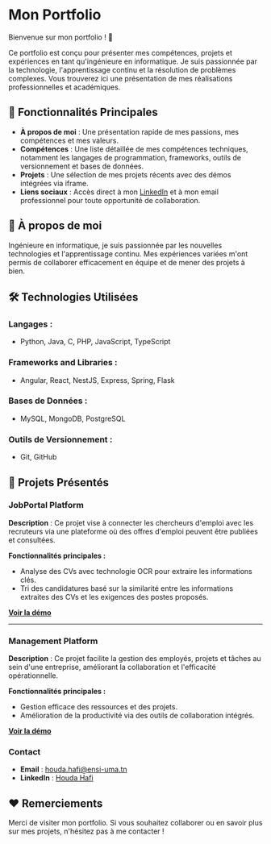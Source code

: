 # Mon Portfolio

Bienvenue sur mon portfolio ! 🎉 

Ce portfolio est conçu pour présenter mes compétences, projets et expériences en tant qu'ingénieure en informatique. Je suis passionnée par la technologie, l'apprentissage continu et la résolution de problèmes complexes. Vous trouverez ici une présentation de mes réalisations professionnelles et académiques.

## 🌟 Fonctionnalités Principales
- **À propos de moi** : Une présentation rapide de mes passions, mes compétences et mes valeurs.
- **Compétences** : Une liste détaillée de mes compétences techniques, notamment les langages de programmation, frameworks, outils de versionnement et bases de données.
- **Projets** : Une sélection de mes projets récents avec des démos intégrées via iframe.
- **Liens sociaux** : Accès direct à mon [LinkedIn](https://www.linkedin.com/in/houda-hafi-a3a14127a/) et à mon email professionnel pour toute opportunité de collaboration.


## 📄 À propos de moi
Ingénieure en informatique, je suis passionnée par les nouvelles technologies et l'apprentissage continu. Mes expériences variées m'ont permis de collaborer efficacement en équipe et de mener des projets à bien.


## 🛠️ Technologies Utilisées

### Langages :
- Python, Java, C, PHP, JavaScript, TypeScript

### Frameworks and Libraries :
- Angular, React, NestJS, Express, Spring, Flask

### Bases de Données :
- MySQL, MongoDB, PostgreSQL

### Outils de Versionnement :
- Git, GitHub

## 🚀 Projets Présentés

### JobPortal Platform
**Description** :
Ce projet vise à connecter les chercheurs d'emploi avec les recruteurs via une plateforme où des offres d'emploi peuvent être publiées et consultées. 

**Fonctionnalités principales :**
- Analyse des CVs avec technologie OCR pour extraire les informations clés.
- Tri des candidatures basé sur la similarité entre les informations extraites des CVs et les exigences des postes proposés.

**[Voir la démo](https://drive.google.com/file/d/1zwD9rgop_2FeDm_IU_ulfFppu-Rjf77T/preview)**

---

### Management Platform
**Description** :
Ce projet facilite la gestion des employés, projets et tâches au sein d'une entreprise, améliorant la collaboration et l'efficacité opérationnelle.

**Fonctionnalités principales :**
- Gestion efficace des ressources et des projets.
- Amélioration de la productivité via des outils de collaboration intégrés.

**[Voir la démo](https://drive.google.com/file/d/1OFm1oq8rO9KngDMPF9_CT6Qs-Yoi46Yd/preview)**


### Contact
- **Email** : houda.hafi@ensi-uma.tn
- **LinkedIn** : [Houda Hafi](https://www.linkedin.com/in/houda-hafi-a3a14127a/)

## ❤️ Remerciements
Merci de visiter mon portfolio. Si vous souhaitez collaborer ou en savoir plus sur mes projets, n'hésitez pas à me contacter !
